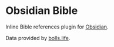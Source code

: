 # Obsidian Bible

Inline Bible references plugin for [Obsidian](https://obsidian.md).

Data provided by [bolls.life](https://bolls.life).
